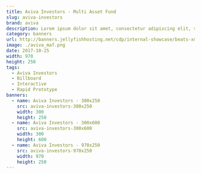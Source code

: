 ```yaml
---
title: Aviva Investors - Multi Asset Fund
slug: aviva-investors
brand: aviva
description: Lorem ipsum dolor sit amet, consectetur adipiscing elit, sed do eiusmod tempor incididunt ut labore et dolore magna aliqua.
category: banners
url: http://banners.jellyfishhosting.net/cdp/internal-showcase/beats-xmas-selector/#970x250-v1
image: ./aviva_maf.png
date: 2017-10-25
width: 970
height: 250
tags:
  - Aviva Investors
  - Billboard
  - Interactive
  - Rapid Prototype
banners:
  - name: Aviva Investors - 300x250
    src: aviva-investors-300x250
    width: 300
    height: 250
  - name: Aviva Investors - 300x600
    src: aviva-investors-300x600
    width: 300
    height: 600
  - name: Aviva Investors - 970x250
    src: aviva-investors-970x250
    width: 970
    height: 250
---
```

